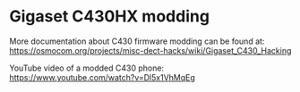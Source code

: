 # Gigaset C430HX modding

More documentation about C430 firmware modding can be found at:  
https://osmocom.org/projects/misc-dect-hacks/wiki/Gigaset_C430_Hacking

YouTube video of a modded C430 phone:  
https://www.youtube.com/watch?v=Dl5x1VhMqEg